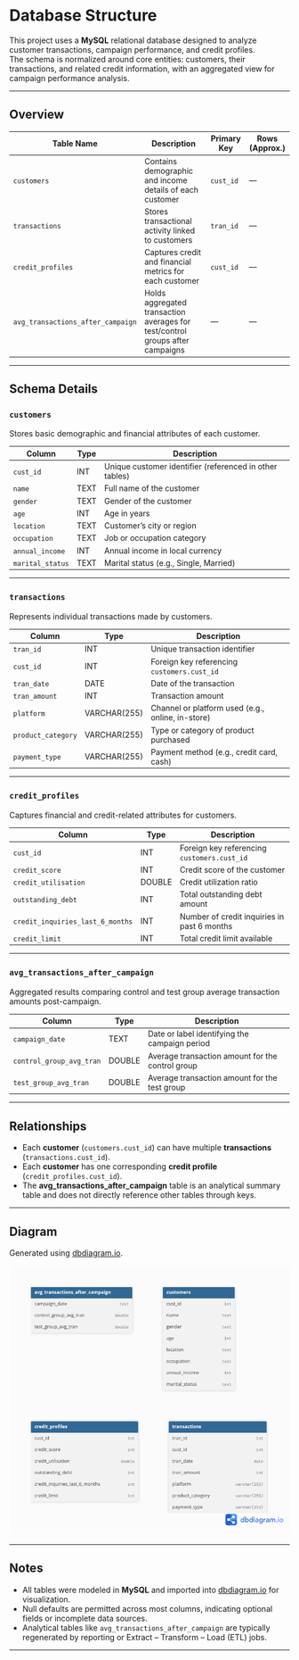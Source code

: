 # Database Structure

This project uses a **MySQL** relational database designed to analyze customer transactions, campaign performance, and credit profiles.  
The schema is normalized around core entities: customers, their transactions, and related credit information, with an aggregated view for campaign performance analysis.

---

## Overview

| Table Name | Description | Primary Key | Rows (Approx.) |
|-------------|--------------|--------------|----------------|
| `customers` | Contains demographic and income details of each customer | `cust_id` | — |
| `transactions` | Stores transactional activity linked to customers | `tran_id` | — |
| `credit_profiles` | Captures credit and financial metrics for each customer | `cust_id` | — |
| `avg_transactions_after_campaign` | Holds aggregated transaction averages for test/control groups after campaigns | — | — |

---

## Schema Details

### `customers`
Stores basic demographic and financial attributes of each customer.

| Column | Type | Description |
|---------|------|-------------|
| `cust_id` | INT | Unique customer identifier (referenced in other tables) |
| `name` | TEXT | Full name of the customer |
| `gender` | TEXT | Gender of the customer |
| `age` | INT | Age in years |
| `location` | TEXT | Customer’s city or region |
| `occupation` | TEXT | Job or occupation category |
| `annual_income` | INT | Annual income in local currency |
| `marital_status` | TEXT | Marital status (e.g., Single, Married) |

---

### `transactions`
Represents individual transactions made by customers.

| Column | Type | Description |
|---------|------|-------------|
| `tran_id` | INT | Unique transaction identifier |
| `cust_id` | INT | Foreign key referencing `customers.cust_id` |
| `tran_date` | DATE | Date of the transaction |
| `tran_amount` | INT | Transaction amount |
| `platform` | VARCHAR(255) | Channel or platform used (e.g., online, in-store) |
| `product_category` | VARCHAR(255) | Type or category of product purchased |
| `payment_type` | VARCHAR(255) | Payment method (e.g., credit card, cash) |

---

### `credit_profiles`
Captures financial and credit-related attributes for customers.

| Column | Type | Description |
|---------|------|-------------|
| `cust_id` | INT | Foreign key referencing `customers.cust_id` |
| `credit_score` | INT | Credit score of the customer |
| `credit_utilisation` | DOUBLE | Credit utilization ratio |
| `outstanding_debt` | INT | Total outstanding debt amount |
| `credit_inquiries_last_6_months` | INT | Number of credit inquiries in past 6 months |
| `credit_limit` | INT | Total credit limit available |

---

### `avg_transactions_after_campaign`
Aggregated results comparing control and test group average transaction amounts post-campaign.

| Column | Type | Description |
|---------|------|-------------|
| `campaign_date` | TEXT | Date or label identifying the campaign period |
| `control_group_avg_tran` | DOUBLE | Average transaction amount for the control group |
| `test_group_avg_tran` | DOUBLE | Average transaction amount for the test group |

---

## Relationships

- Each **customer** (`customers.cust_id`) can have multiple **transactions** (`transactions.cust_id`).  
- Each **customer** has one corresponding **credit profile** (`credit_profiles.cust_id`).  
- The **avg_transactions_after_campaign** table is an analytical summary table and does not directly reference other tables through keys.

---

## Diagram

Generated using [dbdiagram.io](https://dbdiagram.io).

![Database ER Diagram](e_master_card.png)


---

## Notes
- All tables were modeled in **MySQL** and imported into [dbdiagram.io](https://dbdiagram.io) for visualization.  
- Null defaults are permitted across most columns, indicating optional fields or incomplete data sources.  
- Analytical tables like `avg_transactions_after_campaign` are typically regenerated by reporting or Extract – Transform – Load (ETL) jobs.

---


